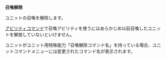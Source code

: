 **召喚解除**

ユニットの召喚を解除します。

[アビリティコマンド](アビリティコマンド.md)で召喚アビリティを使うにはあらかじめ以前召喚したユニットを解放していないといけません。

ユニットがユニット用特殊能力「召喚解除コマンド名」を持っている場合、ユニットコマンドメニューには変更されたコマンド名が表示されます。
